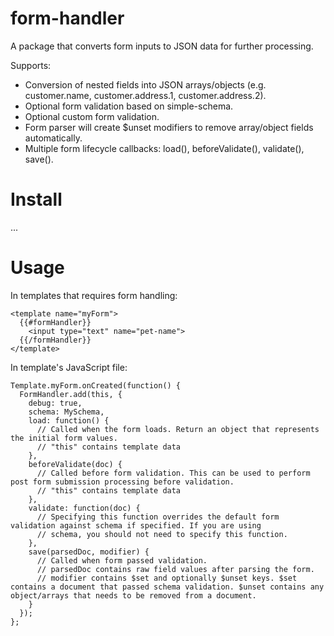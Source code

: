 # form-handler

A package that converts form inputs to JSON data for further processing.

Supports:

* Conversion of nested fields into JSON arrays/objects (e.g. customer.name, customer.address.1, customer.address.2). 
* Optional form validation based on simple-schema.
* Optional custom form validation.
* Form parser will create $unset modifiers to remove array/object fields automatically. 
* Multiple form lifecycle callbacks: load(), beforeValidate(), validate(), save().

# Install

...

# Usage

In templates that requires form handling:

    <template name="myForm">
      {{#formHandler}}
        <input type="text" name="pet-name">
      {{/formHandler}}
    </template>

In template's JavaScript file:

    Template.myForm.onCreated(function() {
      FormHandler.add(this, {
        debug: true,
        schema: MySchema,
        load: function() {
          // Called when the form loads. Return an object that represents the initial form values.  
          // "this" contains template data
        },
        beforeValidate(doc) {
          // Called before form validation. This can be used to perform post form submission processing before validation.
          // "this" contains template data
        },
        validate: function(doc) {
          // Specifying this function overrides the default form validation against schema if specified. If you are using
          // schema, you should not need to specify this function.
        },
        save(parsedDoc, modifier) {
          // Called when form passed validation.
          // parsedDoc contains raw field values after parsing the form.
          // modifier contains $set and optionally $unset keys. $set contains a document that passed schema validation. $unset contains any object/arrays that needs to be removed from a document.
        }
      });
    };

